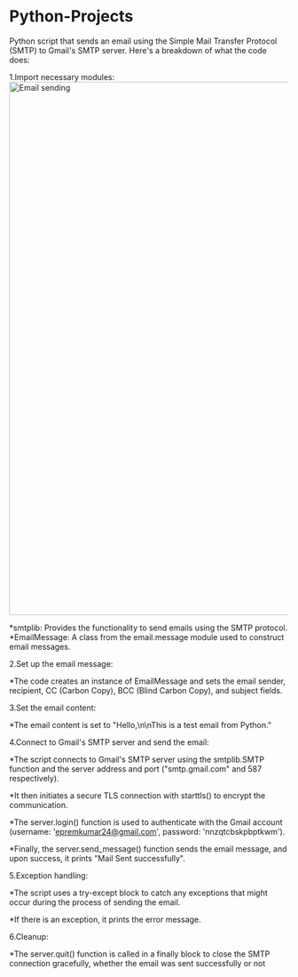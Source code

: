 # Python-Projects
Python script that sends an email using the Simple Mail Transfer Protocol (SMTP) to Gmail's SMTP server. Here's a breakdown of what the code does:

1.Import necessary modules:<img width="960" alt="Email sending" src="https://github.com/Prem30-jr/Python-Projects/assets/133520818/056b261d-7b7e-47af-81fc-a5f3fb050dc4">


*smtplib: Provides the functionality to send emails using the SMTP protocol.
*EmailMessage: A class from the email.message module used to construct email messages.

2.Set up the email message:

*The code creates an instance of EmailMessage and sets the email sender, recipient, CC (Carbon Copy), BCC (Blind Carbon Copy), and subject fields.

3.Set the email content:

*The email content is set to "Hello,\n\nThis is a test email from Python."

4.Connect to Gmail's SMTP server and send the email:

*The script connects to Gmail's SMTP server using the smtplib.SMTP function and the server address and port ("smtp.gmail.com" and 587 respectively).


*It then initiates a secure TLS connection with starttls() to encrypt the communication.

*The server.login() function is used to authenticate with the Gmail account (username: 'epremkumar24@gmail.com', password: 'nnzqtcbskpbptkwm').

*Finally, the server.send_message() function sends the email message, and upon success, it prints "Mail Sent successfully".

5.Exception handling:

*The script uses a try-except block to catch any exceptions that might occur during the process of sending the email.

*If there is an exception, it prints the error message.

6.Cleanup:

*The server.quit() function is called in a finally block to close the SMTP connection gracefully, whether the email was sent successfully or not
